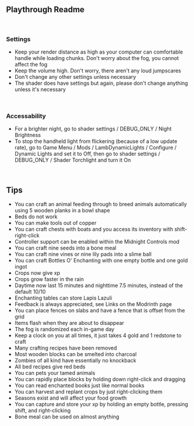 ## Playthrough Readme

<br>

### Settings

- Keep your render distance as high as your computer can comfortable handle while loading chunks. Don't worry about the fog, you cannot affect the fog
- Keep the volume high. Don't worry, there aren't any loud jumpscares
- Don't change any other settings unless necessary
- The shader does have settings but again, please don't change anything unless it's necessary

<br>

### Accessability

- For a brighter night, go to shader settings / DEBUG_ONLY / Night Brightness
- To stop the handheld light from flickering (because of a low update rate), go to Game Menu / Mods / LambDynamicLights / Configure / Dynamic Lights and set it to Off, then go to shader settings / DEBUG_ONLY / Shader Torchlight and turn it On

<br>

## Tips

- You can craft an animal feeding through to breed animals automatically using 5 wooden planks in a bowl shape
- Beds do not work
- You can make tools out of copper
- You can craft chests with boats and you access its inventory with shift-right-click
- Controller support can be enabled within the Midnight Controls mod
- You can craft nine seeds into a bone meal
- You can craft nine vines or nine lily pads into a slime ball
- You can craft Bottles O' Enchanting with one empty bottle and one gold ingot
- Crops now give xp
- Crops grow faster in the rain
- Daytime now last 15 minutes and nighttime 7.5 minutes, instead of the default 10/10
- Enchanting tables can store Lapis Lazuli
- Feedback is always appreciated, see Links on the Modrinth page
- You can place fences on slabs and have a fence that is offset from the grid
- Items flash when they are about to disappear
- The fog is randomized each in-game day
- Keep a clock on you at all times, it just takes 4 gold and 1 redstone to craft
- Many crafting recipes have been removed
- Most wooden blocks can be smelted into charcoal
- Zombies of all kind have essentially no knockback
- All bed recipes give red beds
- You can pets your tamed animals
- You can rapidly place blocks by holding down right-click and dragging
- You can read enchanted books just like normal books
- You can harvest and replant crops by just right-clicking them
- Seasons exist and will affect your food growth
- You can capture and store your xp by holding an empty bottle, pressing shift, and right-clicking
- Bone meal can be used on almost anything
